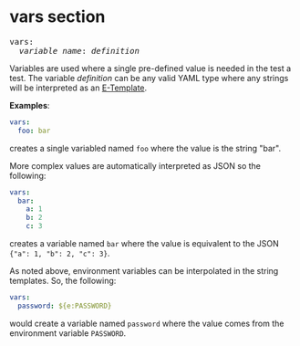 # vars section

<pre>
vars:
  <i>variable_name</i>: <i>definition</i>
</pre>

Variables are used where a single pre-defined value is needed in the test a test. The variable
*definition* can be any valid YAML type where any strings will be interpreted as an
[E-Template](./common-types/templates.md#template-types).

**Examples**:
```yaml
vars:
  foo: bar
```

creates a single variabled named `foo` where the value is the string "bar".

More complex values are automatically interpreted as JSON so the following:
```yaml
vars:
  bar:
    a: 1
    b: 2
    c: 3
```

creates a variable named `bar` where the value is equivalent to the JSON `{"a": 1, "b": 2, "c": 3}`.

As noted above, environment variables can be interpolated in the string templates. So, the following:

```yaml
vars:
  password: ${e:PASSWORD}
```

would create a variable named `password` where the value comes from the environment variable `PASSWORD`.
